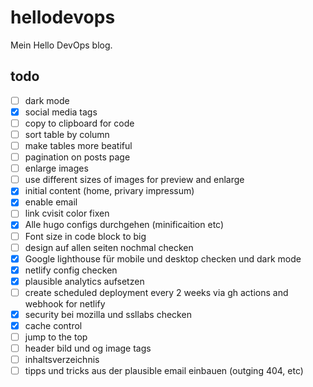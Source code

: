 # hellodevops

Mein Hello DevOps blog.

## todo

- [ ] dark mode
- [x] social media tags
- [ ] copy to clipboard for code
- [ ] sort table by column
- [ ] make tables more beatiful
- [ ] pagination on posts page
- [ ] enlarge images
- [ ] use different sizes of images for preview and enlarge
- [x] initial content (home, privary impressum)
- [x] enable email
- [ ] link cvisit color fixen
- [x] Alle hugo configs durchgehen (minificaition etc)
- [ ] Font size in code block to big
- [ ] design auf allen seiten nochmal checken
- [x] Google lighthouse für mobile und desktop checken und dark mode
- [x] netlify config checken
- [x] plausible analytics aufsetzen
- [ ] create scheduled deployment every 2 weeks via gh actions and webhook for netlify
- [x] security bei mozilla und ssllabs checken
- [x] cache control
- [ ] jump to the top
- [ ] header bild und og image tags
- [ ] inhaltsverzeichnis
- [ ] tipps und tricks aus der plausible email einbauen (outging 404, etc)
